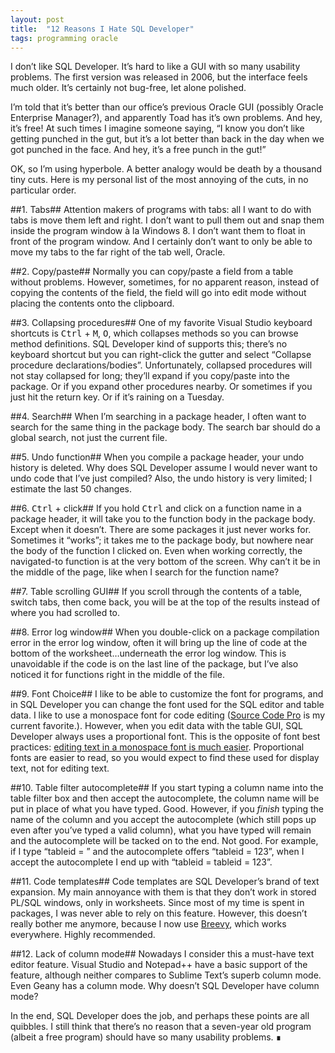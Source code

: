 ```yaml
---
layout: post
title:  "12 Reasons I Hate SQL Developer"
tags: programming oracle
---
```


I don’t like SQL Developer. It’s hard to like a GUI with so many usability problems. The first version was released in 2006, but the interface feels much older. It’s certainly not bug-free, let alone polished. 

I’m told that it’s better than our office’s previous Oracle GUI (possibly Oracle Enterprise Manager?), and apparently Toad has it’s own problems. And hey, it’s free! At such times I imagine someone saying, “I know you don’t like getting punched in the gut, but it’s a lot better than back in the day when we got punched in the face. And hey, it’s a free punch in the gut!” 

OK, so I’m using hyperbole. A better analogy would be death by a thousand tiny cuts. Here is my personal list of the most annoying of the cuts, in no particular order.

##1. Tabs##
Attention makers of programs with tabs: all I want to do with tabs is move them left and right. I don’t want to pull them out and snap them inside the program window à la Windows 8. I don’t want them to float in front of the program window. And I certainly don’t want to only be able to move my tabs to the far right of the tab well, Oracle.

##2. Copy/paste##
Normally you can copy/paste a field from a table without problems. However, sometimes, for no apparent reason, instead of copying the contents of the field, the field will go into edit mode without placing the contents onto the clipboard.

##3. Collapsing procedures##
One of my favorite Visual Studio keyboard shortcuts  is <kbd>Ctrl</kbd> + <kbd>M</kbd>, <kbd>O</kbd>, which collapses methods so you can browse method definitions. SQL Developer kind of supports this; there’s no keyboard shortcut but you can right-click the gutter and select “Collapse procedure declarations/bodies”. Unfortunately, collapsed procedures will not stay collapsed for long; they’ll expand if you copy/paste into the package. Or if you expand other procedures nearby. Or sometimes if you just hit the return key. Or if it’s raining on a Tuesday.

##4. Search##
When I’m searching in a package header, I often want to search for the same thing in the package body. The search bar should do a global search, not just the current file.

##5. Undo function##
When you compile a package header, your undo history is deleted. Why does SQL Developer assume I would never want to undo code that I’ve just compiled?
Also, the undo history is very limited; I estimate the last 50 changes.

##6. <kbd>Ctrl</kbd> + click##
If you hold <kbd>Ctrl</kbd> and click on a function name in a package header, it will take you to the function body in the package body. Except when it doesn’t. There are some packages it just never works for. Sometimes it “works”; it takes me to the package body, but nowhere near the body of the function I clicked on. Even when working correctly, the navigated-to function is at the very bottom of the screen. Why can’t it be in the middle of the page, like when I search for the function name?

##7. Table scrolling GUI##
If you scroll through the contents of a table, switch tabs, then come back, you will be at the top of the results instead of where you had scrolled to.

##8. Error log window##
When you double-click on a package compilation error in the error log window, often it will bring up the line of code at the bottom of the worksheet…underneath the error log window. This is unavoidable if the code is on the last line of the package, but I’ve also noticed it for functions right in the middle of the file.

##9. Font Choice##
I like to be able to customize the font for programs, and in SQL Developer you can change the font used for the SQL editor and table data. I like to use a monospace font for code editing ([Source Code Pro](https://github.com/adobe/source-code-pro) is my current favorite.). However, when you edit data with the table GUI, SQL Developer always uses a proportional font. This is the opposite of font best practices: [editing text in a monospace font is much easier](http://www.joelonsoftware.com/uibook/chapters/fog0000000063.html). Proportional fonts are easier to read, so you would expect to find these used for display text, not for editing text.

##10. Table filter autocomplete##
If you start typing a column name into the table filter box and then accept the autocomplete, the column name will be put in place of what you have typed. Good. However, if you *finish* typing the name of the column and you accept the autocomplete (which still pops up even after you’ve typed a valid column), what you have typed will remain and the autocomplete will be tacked on to the end. Not good. For example, if I type “tableid = ” and the autocomplete offers “tableid = 123”, when I accept the autocomplete I end up with “tableid = tableid = 123”.

##11. Code templates##
Code templates are SQL Developer’s brand of text expansion. My main annoyance with them is that they don’t work in stored PL/SQL windows, only in worksheets. Since most of my time is spent in packages, I was never able to rely on this feature. However, this doesn’t really bother me anymore, because I now use [Breevy](http://www.16software.com/breevy/), which works everywhere. Highly recommended.

##12. Lack of column mode##
Nowadays I consider this a must-have text editor feature. Visual Studio and Notepad++ have a basic support of the feature, although neither compares to Sublime Text’s superb column mode. Even Geany has a column mode. Why doesn’t SQL Developer have column mode?

In the end, SQL Developer does the job, and perhaps these points are all quibbles. I still think that there’s no reason that a seven-year old program (albeit a free program) should have so many usability problems. ∎
